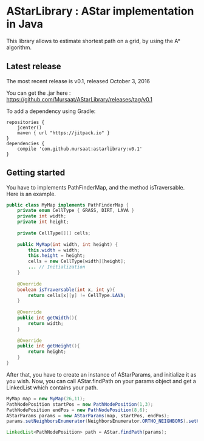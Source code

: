 AStarLibrary : AStar implementation in Java
===========================================

This library allows to estimate shortest path on a grid, by using the A\* algorithm.

Latest release
---------------

The most recent release is v0.1, released October 3, 2016

You can get the .jar here : https://github.com/Mursaat/AStarLibrary/releases/tag/v0.1

To add a dependency using Gradle:
```
repositories {
	jcenter()
	maven { url "https://jitpack.io" }
}
dependencies {
	compile 'com.github.mursaat:astarlibrary:v0.1'
}
```

Getting started
---------------

You have to implements PathFinderMap, and the method isTraversable. Here is an example.
```java
public class MyMap implements PathFinderMap {
	private enum CellType { GRASS, DIRT, LAVA }
	private int width;
	private int height;
    
	private CellType[][] cells;
    
	public MyMap(int width, int height) {
		this.width = width;
		this.height = height;
		cells = new CellType[width][height];
		... // Initialization
	}
    
	@Override
	boolean isTraversable(int x, int y){
		return cells[x][y] != CellType.LAVA;
	}
    
	@Override
	public int getWidth(){
		return width;
	}
    
	@Override
	public int getHeight(){
		return height;
	}
}
```

After that, you have to create an instance of AStarParams, and initialize it as you wish.
Now, you can call AStar.findPath on your params object and get a LinkedList which contains your path.
```java
MyMap map = new MyMap(26,11);
PathNodePosition startPos = new PathNodePosition(1,3);
PathNodePosition endPos = new PathNodePosition(8,6);
AStarParams params = new AStarParams(map, startPos, endPos);
params.setNeighborsEnumerator(NeighborsEnumerator.ORTHO_NEIGHBORS).setHeuristic(DistanceCalculator.MANHATTAN_DISTANCE);

LinkedList<PathNodePosition> path = AStar.findPath(params);
```
